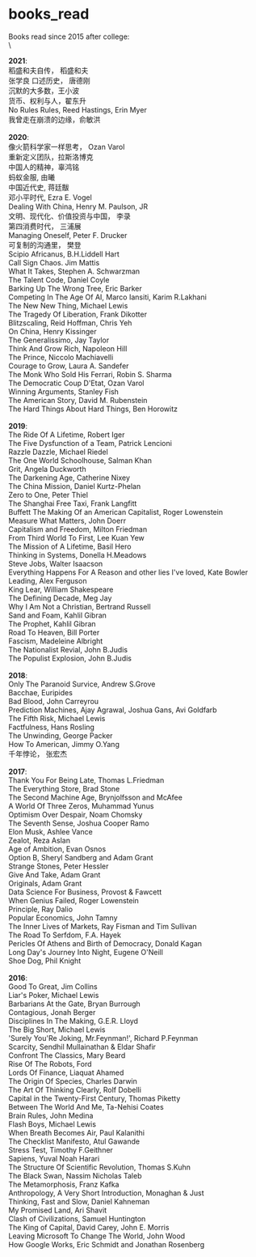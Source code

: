 # books_read
Books read since 2015 after college: \
\

**2021**: \
稻盛和夫自传， 稻盛和夫 \
张学良 口述历史， 唐德刚 \
沉默的大多数，王小波 \
货币、权利与人，翟东升 \
No Rules Rules, Reed Hastings, Erin Myer \
我曾走在崩溃的边缘，俞敏洪 \
\
**2020**: \
像火箭科学家一样思考， Ozan Varol \
重新定义团队，拉斯洛博克 \
中国人的精神，辜鸿铭 \
蚂蚁金服, 由曦 \
中国近代史, 蒋廷黻 \
邓小平时代, Ezra E. Vogel \
Dealing With China, Henry M. Paulson, JR \
文明、现代化、价值投资与中国， 李录 \
第四消费时代， 三浦展 \
Managing Oneself, Peter F. Drucker \
可复制的沟通里， 樊登 \
Scipio Africanus, B.H.Liddell Hart \
Call Sign Chaos. Jim Mattis \
What It Takes, Stephen A. Schwarzman \
The Talent Code, Daniel Coyle \
Barking Up The Wrong Tree, Eric Barker \
Competing In The Age Of AI, Marco Iansiti, Karim R.Lakhani \
The New New Thing, Michael Lewis \
The Tragedy Of Liberation, Frank Dikotter \
Blitzscaling, Reid Hoffman, Chris Yeh \
On China, Henry Kissinger \
The Generalissimo, Jay Taylor \
Think And Grow Rich, Napoleon Hill \
The Prince, Niccolo Machiavelli \
Courage to Grow, Laura A. Sandefer \
The Monk Who Sold His Ferrari, Robin S. Sharma \
The Democratic Coup D'Etat, Ozan Varol \
Winning Arguments, Stanley Fish \
The American Story, David M. Rubenstein \
The Hard Things About Hard Things, Ben Horowitz \
\
**2019**: \
The Ride Of A Lifetime, Robert Iger \
The Five Dysfunction of a Team, Patrick Lencioni \
Razzle Dazzle, Michael Riedel \
The One World Schoolhouse, Salman Khan \
Grit, Angela Duckworth \
The Darkening Age, Catherine Nixey \
The China Mission, Daniel Kurtz-Phelan \
Zero to One, Peter Thiel \
The Shanghai Free Taxi, Frank Langfitt \
Buffett The Making Of an American Capitalist, Roger Lowenstein \
Measure What Matters, John Doerr \
Capitalism and Freedom, Milton Friedman \
From Third World To First, Lee Kuan Yew \
The Mission of A Lifetime, Basil Hero \
Thinking in Systems, Donella H.Meadows \
Steve Jobs, Walter Isaacson \
Everything Happens For A Reason and other lies I've loved, Kate Bowler \
Leading, Alex Ferguson \
King Lear, William Shakespeare \
The Defining Decade, Meg Jay \
Why I Am Not a Christian, Bertrand Russell \
Sand and Foam, Kahlil Gibran \
The Prophet, Kahlil Gibran \
Road To Heaven, Bill Porter \
Fascism, Madeleine Albright \
The Nationalist Revial, John B.Judis \
The Populist Explosion, John B.Judis \
\
**2018**: \
Only The Paranoid Survice, Andrew S.Grove \
Bacchae, Euripides \
Bad Blood, John Carreyrou \
Prediction Machines, Ajay Agrawal, Joshua Gans, Avi Goldfarb \
The Fifth Risk, Michael Lewis \
Factfulness, Hans Rosling \
The Unwinding, George Packer \
How To American, Jimmy O.Yang \
千年悖论， 张宏杰 \
\
**2017**: \
Thank You For Being Late, Thomas L.Friedman \
The Everything Store, Brad Stone \
The Second Machine Age, Brynjolfsson and McAfee \
A World Of Three Zeros, Muhammad Yunus \
Optimism Over Despair, Noam Chomsky \
The Seventh Sense, Joshua Cooper Ramo \
Elon Musk, Ashlee Vance \
Zealot, Reza Aslan \
Age of Ambition, Evan Osnos \
Option B, Sheryl Sandberg and Adam Grant \
Strange Stones, Peter Hessler \
Give And Take, Adam Grant \
Originals, Adam Grant \
Data Science For Business, Provost & Fawcett \
When Genius Failed, Roger Lowenstein \
Principle, Ray Dalio \
Popular Economics, John Tamny \
The Inner Lives of Markets, Ray Fisman and Tim Sullivan \
The Road To Serfdom, F.A. Hayek \
Pericles Of Athens and Birth of Democracy, Donald Kagan \
Long Day's Journey Into Night, Eugene O'Neill \
Shoe Dog, Phil Knight \
\
**2016**: \
Good To Great, Jim Collins \
Liar's Poker, Michael Lewis \
Barbarians At the Gate, Bryan Burrough \
Contagious, Jonah Berger \
Disciplines In The Making, G.E.R. Lloyd \
The Big Short, Michael Lewis \
'Surely You'Re Joking, Mr.Feynman!', Richard P.Feynman \
Scarcity, Sendhil Mullainathan & Eldar Shafir \
Confront The Classics, Mary Beard \
Rise Of The Robots, Ford \
Lords Of Finance, Liaquat Ahamed \
The Origin Of Species, Charles Darwin \
The Art Of Thinking Clearly, Rolf Dobelli \
Capital in the Twenty-First Century, Thomas Piketty \
Between The World And Me, Ta-Nehisi Coates \
Brain Rules, John Medina \
Flash Boys, Michael Lewis \
When Breath Becomes Air, Paul Kalanithi \
The Checklist Manifesto, Atul Gawande \
Stress Test, Timothy F.Geithner \
Sapiens, Yuval Noah Harari \
The Structure Of Scientific Revolution, Thomas S.Kuhn \
The Black Swan, Nassim Nicholas Taleb \
The Metamorphosis, Franz Kafka \
Anthropology, A Very Short Introduction, Monaghan & Just \
Thinking, Fast and Slow, Daniel Kahneman \
My Promised Land, Ari Shavit \
Clash of Civilizations, Samuel Huntington \
The King of Capital, David Carey, John E. Morris \
Leaving Microsoft To Change The World, John Wood \
How Google Works, Eric Schmidt and Jonathan Rosenberg
